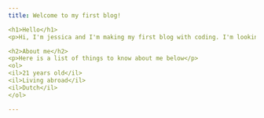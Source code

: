 ```yaml
---
title: Welcome to my first blog!

<h1>Hello</h1>
<p>Hi, I'm jessica and I'm making my first blog with coding. I'm looking foward to what i can make.</p>

<h2>About me</h2>
<p>Here is a list of things to know about me below</p>
<ol>
<il>21 years old</il> 
<il>Living abroad</il>
<il>Dutch</il>
</ol>

---
```

